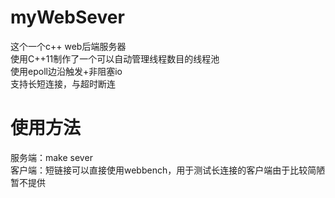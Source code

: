 # myWebSever
这个一个c++ web后端服务器<br>
使用C++11制作了一个可以自动管理线程数目的线程池<br>
使用epoll边沿触发+非阻塞io<br>
支持长短连接，与超时断连<br>

# 使用方法
服务端：make sever<br>
客户端：短链接可以直接使用webbench，用于测试长连接的客户端由于比较简陋暂不提供<br>
